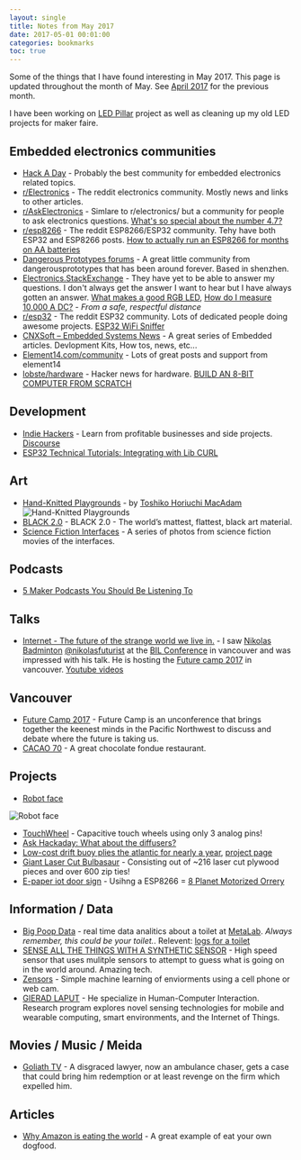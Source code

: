 ```yaml
---
layout: single
title: Notes from May 2017
date: 2017-05-01 00:01:00
categories: bookmarks
toc: true
---
```


Some of the things that I have found interesting in May 2017. This page is updated throughout the month of May. See [April 2017](/notes-from-april_2017) for the previous month.

I have been working on [LED Pillar](/projects/2017-led-pillar) project as well as cleaning up my old LED projects for maker faire. 

## Embedded electronics communities

- [Hack A Day](http://hackaday.com/) - Probably the best community for embedded electronics related topics. 
- [r/Electronics](https://www.reddit.com/r/electronics/) - The reddit electronics community. Mostly news and links to other articles.
- [r/AskElectronics](https://www.reddit.com/r/AskElectronics/) - Simlare to r/electronics/ but a community for people to ask electronics questions. [What's so special about the number 4.7?](https://www.reddit.com/r/AskElectronics/comments/355vu9/whats_so_special_about_the_number_47/)
- [r/esp8266](https://www.reddit.com/r/esp8266/) - The reddit ESP8266/ESP32 community. Tehy have both ESP32 and ESP8266 posts. [How to actually run an ESP8266 for months on AA batteries](https://www.reddit.com/r/esp8266/comments/4gmkfl/how_to_actually_run_an_esp8266_for_months_on_aa/)
- [Dangerous Prototypes forums](http://dangerousprototypes.com/forum/) - A great little community from dangerousprototypes that has been around forever. Based in shenzhen. 
- [Electronics.StackExchange](https://electronics.stackexchange.com/) - They have yet to be able to answer my questions. I don't always get the answer I want to hear but I have always gotten an answer. [What makes a good RGB LED](https://electronics.stackexchange.com/questions/11790/what-makes-a-good-rgb-led), [How do I measure 10,000 A DC?](https://electronics.stackexchange.com/questions/301719/how-do-i-measure-10-000-a-dc) - *From a safe, respectful distance*
- [r/esp32](https://www.reddit.com/r/esp32/) - The reddit ESP32 community. Lots of dedicated people doing awesome projects. [ESP32 WiFi Sniffer](https://www.reddit.com/r/esp32/comments/5ps5oo/esp32_wifi_sniffer/)
- [CNXSoft – Embedded Systems News](http://www.cnx-software.com/) - A great series of Embedded articles. Devlopment Kits, How tos, news, etc... 
- [Element14.com/community](https://www.element14.com/community/welcome) - Lots of great posts and support from element14
- [lobste/hardware](https://lobste.rs/t/hardware) - Hacker news for hardware. [BUILD AN 8-BIT COMPUTER FROM SCRATCH](https://eater.net/8bit/) 

## Development 

- [Indie Hackers](https://www.indiehackers.com/businesses) - Learn from profitable businesses and side projects. [Discourse](https://www.indiehackers.com/businesses/discourse)
- [ESP32 Technical Tutorials: Integrating with Lib CURL](https://www.youtube.com/watch?v=tp4OC_kGMgU)

## Art 

- [Hand-Knitted Playgrounds](http://www.archdaily.com/297941/meet-the-artist-behind-those-amazing-hand-knitted-playgrounds) - by [Toshiko Horiuchi MacAdam](https://netplayworks.com/) 
![Hand-Knitted Playgrounds](/public/uploads/MK090730_1036.jpg "Hand-Knitted Playgrounds") 
- [BLACK 2.0](https://culturehustle.com/products/black-v1-0-beta-the-world-s-mattest-flattest-blackest-art-material) - BLACK 2.0 - The world’s mattest, flattest, black art material.
- [Science Fiction Interfaces](http://sciencefictioninterfaces.tumblr.com/) - A series of photos from science fiction movies of the interfaces. 

## Podcasts 

- [5 Maker Podcasts You Should Be Listening To](http://makezine.com/2016/04/25/5-maker-podcasts-you-should-be-listening-to/)

## Talks 

- [Internet - The future of the strange world we live in.](https://twitter.com/NikolasFuturist/status/858679580051128322) - I saw [Nikolas Badminton](http://nikolasbadminton.com/) [@nikolasfuturist](https://twitter.com/nikolasfuturist) at the [BIL Conference](https://bilconference.com/event/bil-vancouver-2017/) in vancouver and was impressed with his talk. He is hosting the [Future camp 2017](https://www.eventbrite.com/e/future-camp-2017-tickets-33567645732) in vancouver.   [Youtube videos](https://www.youtube.com/user/designculturemind/videos?flow=grid&view=0&sort=p)

## Vancouver 

- [Future Camp 2017](https://www.eventbrite.com/e/future-camp-2017-tickets-33567645732) - Future Camp is an unconference that brings together the keenest minds in the Pacific Northwest to discuss and debate where the future is taking us.
- [CACAO 70](https://www.google.com/maps/place/CACAO+70/@49.2889272,-123.1417109,17z/data=!4m5!3m4!1s0x0:0x7b6030ff164b7042!8m2!3d49.2889272!4d-123.1395222?hl=en) - A great chocolate fondue restaurant.

## Projects 

 - [Robot face](http://mocymo.org/tagged/works)
 
![Robot face](/public/uploads/tumblr_inline_obm2lxCEZw1r7hyc1_500.jpg "Robot face") 

- [TouchWheel](https://github.com/simap/TouchWheel) - Capacitive touch wheels using only 3 analog pins!
- [Ask Hackaday: What about the diffusers?](https://hackaday.com/2017/04/25/ask-hackaday-what-about-the-diffusers/) 
- [Low-cost drift buoy plies the atlantic for nearly a year](https://hackaday.com/2017/04/28/low-cost-drift-buoy-plies-the-atlantic-for-nearly-a-year/), [project page](http://mdbuoyproject.wixsite.com/)
- [Giant Laser Cut Bulbasaur](http://www.instructables.com/id/Giant-Laser-Cut-Bulbasaur/) - Consisting out of ~216 laser cut plywood pieces and over 600 zip ties!
- [E-paper iot door sign](https://www.tindie.com/products/electronictrik/high-tech-e-paper-iot-door-sign) - Usihng a ESP8266 
= [8 Planet Motorized Orrery](http://www.instructables.com/id/8-Planet-Motorized-Orrery-3D-Printed/)

## Information / Data 

- [Big Poop Data](https://bigpoopdata.com/) - real time data analitics about a toilet at [MetaLab](https://metalab.at/). *Always remember, this could be your toilet.*. Relevent: [logs for a toilet](https://hackaday.com/2017/04/29/logs-for-a-toilet/)
- [SENSE ALL THE THINGS WITH A SYNTHETIC SENSOR](https://hackaday.com/2017/05/19/sense-all-the-things-with-a-synthetic-sensor/#comment-3601604) - High speed sensor that uses mulitple sensors to attempt to guess what is going on in the world around. Amazing tech.
- [Zensors](http://www.gierad.com/projects/zensors/) - Simple machine learning of enviorments using a cell phone or web cam.
- [GIERAD LAPUT](http://www.gierad.com/) - He specialize in Human-Computer Interaction. Research program explores novel sensing technologies for mobile and wearable computing, smart environments, and the Internet of Things. 

## Movies / Music / Meida 

- [Goliath TV](http://www.imdb.com/title/tt4687880/) - A disgraced lawyer, now an ambulance chaser, gets a case that could bring him redemption or at least revenge on the firm which expelled him.

## Articles 

- [Why Amazon is eating the world](https://techcrunch.com/2017/05/14/why-amazon-is-eating-the-world/) - A great example of eat your own dogfood. 
